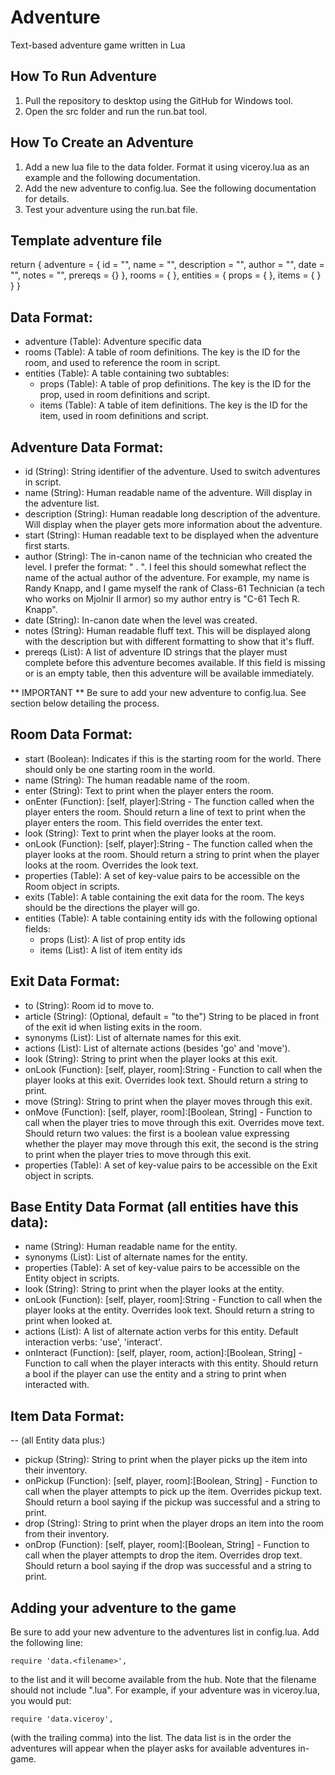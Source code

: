 Adventure
=========

Text-based adventure game written in Lua

How To Run Adventure
--------------------
1. Pull the repository to desktop using the GitHub for Windows tool.
2. Open the src folder and run the run.bat tool.

How To Create an Adventure
--------------------------
1. Add a new lua file to the data folder. Format it using viceroy.lua as an example and the following documentation.
2. Add the new adventure to config.lua. See the following documentation for details.
3. Test your adventure using the run.bat file.

Template adventure file
-----------------------
return {
    adventure = {
        id = "",
        name = "",
        description = "",
        author = "",
        date = "",
        notes = "",
        prereqs = {}
    },
    rooms = {
    },
    entities = {
        props = {
        },
        items = {
        }
    }
}

Data Format:
------------
- adventure (Table): Adventure specific data
- rooms (Table<Room>): A table of room definitions. The key is the ID for the room, and used to 
    reference the room in script.
- entities (Table): A table containing two subtables:
    - props (Table<Prop>): A table of prop definitions. The key is the ID for the prop, used in 
        room definitions and script.
    - items (Table<Item>): A table of item definitions. The key is the ID for the item, used in 
        room definitions and script.

Adventure Data Format:
----------------------
- id (String):            String identifier of the adventure. Used to switch adventures in script.
- name (String):          Human readable name of the adventure. Will display in the adventure list.
- description (String):   Human readable long description of the adventure. Will display when the 
    player gets more information about the adventure.
- start (String):         Human readable text to be displayed when the adventure first starts.
- author (String):        The in-canon name of the technician who created the level. I prefer the 
    format: "<Rank> <First Initial>. <Last Name>". I feel this should somewhat reflect the name of 
    the actual author of the adventure. For example, my name is Randy Knapp, and I game myself the 
    rank of Class-61 Technician (a tech who works on Mjolnir II armor) so my author entry is "C-61 
    Tech R. Knapp".
- date (String):          In-canon date when the level was created. 
- notes (String):         Human readable fluff text. This will be displayed along with the 
    description but with different formatting to show that it's fluff.
- prereqs (List<String>): A list of adventure ID strings that the player must complete before this 
    adventure becomes available. If this field is missing or is an empty table, then this adventure 
    will be available immediately.

** IMPORTANT ** 
    Be sure to add your new adventure to config.lua. See section below detailing the process.

Room Data Format:
-----------------
- start (Boolean):    Indicates if this is the starting room for the world. There should only be 
    one starting room in the world.
- name (String):      The human readable name of the room.
- enter (String):     Text to print when the player enters the room.
- onEnter (Function): [self, player]:String - The function called when the player enters the room. 
    Should return a line of text to print when the player enters the room. This field overrides the 
    enter text.
- look (String):      Text to print when the player looks at the room.
- onLook (Function):  [self, player]:String - The function called when the player looks at the room. 
    Should return a string to print when the player looks at the room. Overrides the look text.
- properties (Table): A set of key-value pairs to be accessible on the Room object in scripts.
- exits (Table):      A table containing the exit data for the room. The keys should be the 
    directions the player will go.
- entities (Table):   A table containing entity ids with the following optional fields:
    - props (List<String>): A list of prop entity ids
    - items (List<String>): A list of item entity ids

Exit Data Format:
-----------------
- to (String):              Room id to move to.
- article (String):         (Optional, default = "to the") String to be placed in front of the exit 
    id when listing exits in the room. 
- synonyms (List<String>):  List of alternate names for this exit.
- actions (List<String>):   List of alternate actions (besides 'go' and 'move').
- look (String):            String to print when the player looks at this exit.
- onLook (Function):        [self, player, room]:String - Function to call when the player looks at 
    this exit. Overrides look text. Should return a string to print.
- move (String):            String to print when the player moves through this exit.
- onMove (Function):        [self, player, room]:[Boolean, String] - Function to call when the 
    player tries to move through this exit. Overrides move text. Should return two values: the 
    first is a boolean value expressing whether the player may move through this exit, the second 
    is the string to print when the player tries to move through this exit.
- properties (Table):       A set of key-value pairs to be accessible on the Exit object in scripts.

Base Entity Data Format (all entities have this data):
------------------------------------------------------
- name (String):           Human readable name for the entity.
- synonyms (List<String>): List of alternate names for the entity.
- properties (Table):      A set of key-value pairs to be accessible on the Entity object in 
    scripts.
- look (String):           String to print when the player looks at the entity.
- onLook (Function):       [self, player, room]:String - Function to call when the player looks at 
    the entity. Overrides look text. Should return a string to print when looked at.
- actions (List<String>):  A list of alternate action verbs for this entity. Default interaction 
    verbs: 'use', 'interact'.
- onInteract (Function):   [self, player, room, action]:[Boolean, String] - Function to call when 
    the player interacts with this entity. Should return a bool if the player can use the entity 
    and a string to print when interacted with.

Item Data Format:
-----------------
-- (all Entity data plus:)
- pickup (String):     String to print when the player picks up the item into their inventory.
- onPickup (Function): [self, player, room]:[Boolean, String] - Function to call when the player 
    attempts to pick up the item. Overrides pickup text. Should return a bool saying if the pickup 
    was successful and a string to print.
- drop (String):       String to print when the player drops an item into the room from their 
    inventory.
- onDrop (Function):   [self, player, room]:[Boolean, String] - Function to call when the player 
    attempts to drop the item. Overrides drop text. Should return a bool saying if the drop was 
    successful and a string to print.

Adding your adventure to the game
---------------------------------
Be sure to add your new adventure to the adventures list in config.lua. Add the following line: 

    require 'data.<filename>',

to the list and it will become available from the hub. Note that the filename should not include 
".lua". For example, if your adventure was in viceroy.lua, you would put:

    require 'data.viceroy',

(with the trailing comma) into the list. The data list is in the order the adventures will appear 
when the player asks for available adventures in-game.
